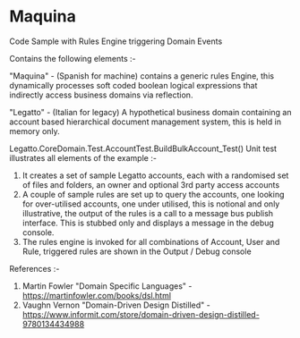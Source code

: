 # Maquina
Code Sample with Rules Engine triggering Domain Events

Contains the following elements :-

"Maquina" - (Spanish for machine) contains a generic rules Engine, this dynamically processes soft coded boolean logical expressions that indirectly access business domains via reflection.

"Legatto" - (Italian for legacy) A hypothetical business domain containing an account based hierarchical document management system, this is held in memory only.

Legatto.CoreDomain.Test.AccountTest.BuildBulkAccount_Test() Unit test illustrates all elements of the example :-

  1) It creates a set of sample Legatto accounts, each with a randomised set of files and folders, an owner and optional 3rd party access accounts
  2) A couple of sample rules are set up to query the accounts, one looking for over-utilised accounts, one under utilised, this is notional and only illustrative, the output of the rules is a call to a message bus publish interface. This is stubbed only and displays a message in the debug console.
  3) The rules engine is invoked for all combinations of Account, User and Rule, triggered rules are shown in the Output / Debug console
  
  References :-
  
  1) Martin Fowler "Domain Specific Languages" - https://martinfowler.com/books/dsl.html
  2) Vaughn Vernon "Domain-Driven Design Distilled" - https://www.informit.com/store/domain-driven-design-distilled-9780134434988 

